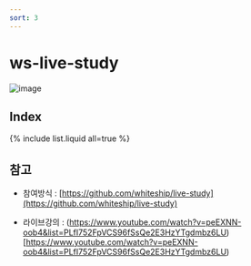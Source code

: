 ```yaml
---
sort: 3
---
```


# ws-live-study

![image](https://user-images.githubusercontent.com/66978721/104397466-35ba8580-5590-11eb-9233-b1bd742bc366.png)

## Index

{% include list.liquid all=true %}

## 참고

- 참여방식 : [https://github.com/whiteship/live-study](https://github.com/whiteship/live-study)

- 라이브강의 : (https://www.youtube.com/watch?v=peEXNN-oob4&list=PLfI752FpVCS96fSsQe2E3HzYTgdmbz6LU)[https://www.youtube.com/watch?v=peEXNN-oob4&list=PLfI752FpVCS96fSsQe2E3HzYTgdmbz6LU)
